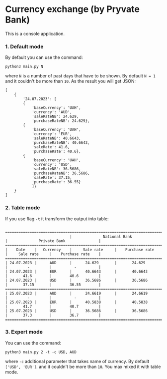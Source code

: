 # Currency exchange (by Pryvate Bank)

This is a console application.

### 1. Default mode

By default you can use the command:

`python3 main.py N`

where `N` is a number of past days that have to be shown.
By default `N = 1` and it couldn't be more than `10`. As the result you will get JSON:

```
[
    {
        '24.07.2023': [
        {
            'baseCurrency': 'UAH', 
            'currency': 'AUD',
            'saleRateNB': 24.629,
            'purchaseRateNB': 24.629},
        {
            'baseCurrency': 'UAH',
            'currency': 'EUR',
            'saleRateNB': 40.6643,
            'purchaseRateNB': 40.6643,
            'saleRate': 41.6,
            'purchaseRate': 40.6},
        {
            'baseCurrency': 'UAH',
            'currency': 'USD',
            'saleRateNB': 36.5686,
            'purchaseRateNB': 36.5686,
            'saleRate': 37.15,
            'purchaseRate': 36.55}
            ]}
    }
]        
```

### 2. Table mode

If you use flag `-t` it transform the output into table:

```commandline
                             =====================================================================================
                             |              National Bank              |              Private Bank               |
==================================================================================================================
|    Date    |   Currency    |     Sale rate     |    Purchase rate    |     Sale rate     |    Purchase rate    |
==================================================================================================================
| 24.07.2023 |      AUD      |      24.629       |       24.629        |         -         |          -          |
| 24.07.2023 |      EUR      |      40.6643      |       40.6643       |       41.6        |        40.6         |
| 24.07.2023 |      USD      |      36.5686      |       36.5686       |       37.15       |        36.55        |
==================================================================================================================
| 25.07.2023 |      AUD      |      24.6619      |       24.6619       |         -         |          -          |
| 25.07.2023 |      EUR      |      40.5838      |       40.5838       |       41.7        |        40.7         |
| 25.07.2023 |      USD      |      36.5686      |       36.5686       |       37.3        |        36.7         |
==================================================================================================================

```

### 3. Expert mode

You can use the command:

`python3 main.py 2 -t -c USD, AUD`

where `-c` additional parameter that takes name of currency. By default `['USD', 'EUR']`. and it couldn't be more than `10`.
You max mixed it with table mode.